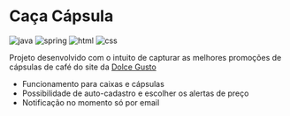 # Caça Cápsula

![java](https://img.shields.io/badge/Java-ED8B00?style=for-the-badge&logo=java&logoColor=white)
![spring](https://img.shields.io/badge/Spring-6DB33F?style=for-the-badge&logo=spring&logoColor=white)
![html](https://img.shields.io/badge/HTML5-E34F26?style=for-the-badge&logo=html5&logoColor=white)
![css](https://img.shields.io/badge/CSS3-1572B6?style=for-the-badge&logo=css3&logoColor=white)

Projeto desenvolvido com o intuito de capturar as melhores promoções de cápsulas de café do site da  [Dolce Gusto](https://www.nescafe-dolcegusto.com.br/)
- Funcionamento para caixas e cápsulas
- Possibilidade de auto-cadastro e escolher os alertas de preço
- Notificação no momento só por email

